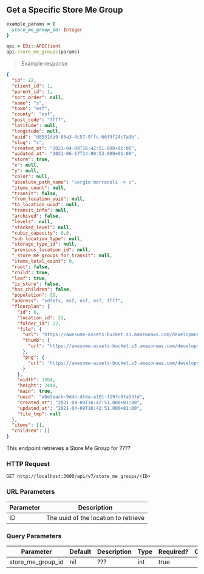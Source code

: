 ## Get a Specific Store Me Group

```ruby
example_params = {
  store_me_group_id: Integer
}

api = EDi::APIClient
api.store_me_groups(params)
```

> Example response

```json
{
  "id": 22,
  "client_id": 1,
  "parent_id": 1,
  "sort_order": null,
  "name": "s",
  "town": "esf",
  "county": "esf",
  "post_code": "ffff",
  "latitude": null,
  "longitude": null,
  "uuid": "d8531da9-85a3-4c57-9ffc-66f9f24c7a9b",
  "slug": "s",
  "created_at": "2021-04-09T16:42:51.000+01:00",
  "updated_at": "2021-06-17T14:00:53.000+01:00",
  "store": true,
  "x": null,
  "y": null,
  "color": null,
  "absolute_path_name": "sergio marrocoli -> s",
  "items_count": null,
  "transit": false,
  "from_location_uuid": null,
  "to_location_uuid": null,
  "transit_info": null,
  "archived": false,
  "levels": null,
  "stacked_level": null,
  "cubic_capacity": 0.0,
  "sub_location_type": null,
  "storage_type_id": null,
  "previous_location_id": null,
  "_store_me_groups_for_transit": null,
  "items_total_count": 0,
  "root": false,
  "child": true,
  "leaf": true,
  "is_store": false,
  "has_children": false,
  "population": [],
  "address": "sdfefs, esf, esf, esf, ffff",
  "floorplan": {
    "id": 6,
    "location_id": 22,
    "folder_id": 22,
    "file": {
      "url": "https://awesome-assets-bucket.s3.amazonaws.com/development/uploads/floorplan/file/6/20210217_081919.jpg",
      "thumb": {
        "url": "https://awesome-assets-bucket.s3.amazonaws.com/development/uploads/floorplan/file/6/thumb_20210217_081919_thumb.png"
      },
      "png": {
        "url": "https://awesome-assets-bucket.s3.amazonaws.com/development/uploads/floorplan/file/6/png_20210217_081919_png.png"
      }
    },
    "width": 3264,
    "height": 2448,
    "main": true,
    "uuid": "a8e2eacb-9d4b-456a-a101-f19fc0fa53fd",
    "created_at": "2021-04-09T16:42:51.000+01:00",
    "updated_at": "2021-04-09T16:42:51.000+01:00",
    "file_tmp": null
  },
  "items": [],
  "children": []
}
```

This endpoint retrieves a Store Me Group for ????

### HTTP Request

`GET http://localhost:3000/api/v7/store_me_groups/<ID>`

### URL Parameters

Parameter | Description
--------- | -----------
ID | The uuid of the location to retrieve

### Query Parameters

Parameter | Default | Description | Type | Required? | Options
--------- | ------- | ----------- | ---- | -------- | -------
store_me_group_id | nil | ??? | int | true |